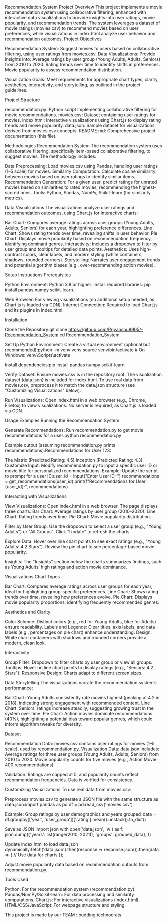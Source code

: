 Recommendation System Project
Overview This project implements a movie recommendation system using collaborative filtering, enhanced with interactive data visualizations to provide insights into user ratings, movie popularity, and recommendation trends. The system leverages a dataset of movie ratings (movies.csv) to recommend movies based on user preferences, while visualizations in index.html analyze user behavior and recommendation outcomes. Project Objectives

Recommendation System: Suggest movies to users based on collaborative filtering, using user ratings from movies.csv. Data Visualizations: Provide insights into: Average ratings by user group (Young Adults, Adults, Seniors) from 2010 to 2020. Rating trends over time to identify shifts in preferences. Movie popularity to assess recommendation distribution.

Visualization Goals: Meet requirements for appropriate chart types, clarity, aesthetics, interactivity, and storytelling, as outlined in the project guidelines.

Project Structure

recommendation.py: Python script implementing collaborative filtering for movie recommendations. movies.csv: Dataset containing user ratings for movies. index.html: Interactive visualizations using Chart.js to display rating trends and movie popularity. data.json: Sample dataset for visualizations, derived from movies.csv concepts. README.md: Comprehensive project documentation (this file).

Methodologies Recommendation System The recommendation system uses collaborative filtering, specifically item-based collaborative filtering, to suggest movies. The methodology includes:

Data Preprocessing: Load movies.csv using Pandas, handling user ratings (1–5 scale) for movies. Similarity Computation: Calculate cosine similarity between movies based on user ratings to identify similar items. Recommendation Generation: For a given user, predict ratings for unrated movies based on similarities to rated movies, recommending the highest-scored ones. Tools: Python, Pandas, NumPy, Scikit-learn (for similarity metrics).

Data Visualizations The visualizations analyze user ratings and recommendation outcomes, using Chart.js for interactive charts:

Bar Chart: Compares average ratings across user groups (Young Adults, Adults, Seniors) for each year, highlighting preference differences. Line Chart: Shows rating trends over time, revealing shifts in user behavior. Pie Chart: Displays movie popularity based on recommendation frequency, identifying dominant genres. Interactivity: Includes a dropdown to filter by user group and tooltips for detailed data points. Aesthetics: Uses high-contrast colors, clear labels, and modern styling (white containers, shadows, rounded corners). Storytelling: Narrates user engagement trends and potential algorithm biases (e.g., over-recommending action movies).

Setup Instructions Prerequisites

Python Environment: Python 3.8 or higher. Install required libraries: pip install pandas numpy scikit-learn.

Web Browser: For viewing visualizations (no additional setup needed, as Chart.js is loaded via CDN). Internet Connection: Required to load Chart.js and its plugins in index.html.

Installation

Clone the Repository:git clone https://github.com/Priyanshu8905/-Recommendation_System cd Recommendation_System

Set Up Python Environment: Create a virtual environment (optional but recommended):python -m venv venv source venv/bin/activate # On Windows: venv\Scripts\activate

Install dependencies:pip install pandas numpy scikit-learn

Verify Dataset: Ensure movies.csv is in the repository root. The visualization dataset (data.json) is included for index.html. To use real data from movies.csv, preprocess it to match the data.json structure (see "Customizing Visualizations" below).

Run Visualizations: Open index.html in a web browser (e.g., Chrome, Firefox) to view visualizations. No server is required, as Chart.js is loaded via CDN.

Usage Examples Running the Recommendation System

Generate Recommendations: Run recommendation.py to get movie recommendations for a user:python recommendation.py

Example output (assuming recommendation.py prints recommendations):Recommendations for User 123:

The Matrix (Predicted Rating: 4.5)
Inception (Predicted Rating: 4.3)
Customize Input: Modify recommendation.py to input a specific user ID or movie title for personalized recommendations. Example: Update the script to prompt for a user ID:user_id = input("Enter User ID: ") recommendations = get_recommendations(user_id) print(f"Recommendations for User {user_id}:", recommendations)

Interacting with Visualizations

View Visualizations: Open index.html in a web browser. The page displays three charts: Bar Chart: Average ratings by user group (2010–2020). Line Chart: Rating trends over time. Pie Chart: Movie popularity distribution.

Filter by User Group: Use the dropdown to select a user group (e.g., "Young Adults") or "All Groups". Click "Update" to refresh the charts.

Explore Data: Hover over line chart points to see exact ratings (e.g., "Young Adults: 4.2 Stars"). Review the pie chart to see percentage-based movie popularity.

Insights: The "Insights" section below the charts summarizes findings, such as Young Adults’ high ratings and action movie dominance.

Visualizations Chart Types

Bar Chart: Compares average ratings across user groups for each year, ideal for highlighting group-specific preferences. Line Chart: Shows rating trends over time, revealing how preferences evolve. Pie Chart: Displays movie popularity proportions, identifying frequently recommended genres.

Aesthetics and Clarity

Color Scheme: Distinct colors (e.g., red for Young Adults, blue for Adults) ensure readability. Labels and Legends: Clear titles, axis labels, and data labels (e.g., percentages on pie chart) enhance understanding. Design: White chart containers with shadows and rounded corners provide a modern, clean look.

Interactivity

Group Filter: Dropdown to filter charts by user group or view all groups. Tooltips: Hover on line chart points to display ratings (e.g., "Seniors: 4.2 Stars"). Responsive Design: Charts adapt to different screen sizes.

Data Storytelling The visualizations narrate the recommendation system’s performance:

Bar Chart: Young Adults consistently rate movies highest (peaking at 4.2 in 2018), indicating strong engagement with recommended content. Line Chart: Seniors’ ratings increase steadily, suggesting growing trust in the system over time. Pie Chart: Action movies dominate recommendations (40%), highlighting a potential bias toward popular genres, which could inform algorithm tweaks for diversity.

Dataset

Recommendation Data: movies.csv contains user ratings for movies (1–5 scale), used by recommendation.py. Visualization Data: data.json includes: Average ratings for three user groups (Young Adults, Adults, Seniors) from 2010 to 2020. Movie popularity counts for five movies (e.g., Action Movie: 400 recommendations).

Validation: Ratings are capped at 5, and popularity counts reflect recommendation frequencies. Data is verified for consistency.

Customizing Visualizations To use real data from movies.csv:

Preprocess movies.csv to generate a JSON file with the same structure as data.json:import pandas as pd df = pd.read_csv('movies.csv')

Example: Group ratings by user demographics and years
grouped_data = df.groupby(['year', 'user_group'])['rating'].mean().unstack().to_dict()

Save as JSON
import json with open('data.json', 'w') as f: json.dump({'years': list(range(2010, 2021)), 'groups': grouped_data}, f)

Update index.html to load data.json dynamically:fetch('data.json').then(response => response.json()).then(data => { // Use data for charts });

Adjust movie popularity data based on recommendation outputs from recommendation.py.

Tools Used

Python: For the recommendation system (recommendation.py). Pandas/NumPy/Scikit-learn: For data processing and similarity computations. Chart.js: For interactive visualizations (index.html). HTML/CSS/JavaScript: For webpage structure and styling.

This project is made by our TEAM : budding technocrats.